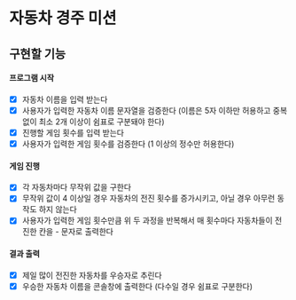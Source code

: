 # 자동차 경주 미션

## 구현할 기능

#### 프로그램 시작
- [x] 자동차 이름을 입력 받는다
- [x] 사용자가 입력한 자동차 이름 문자열을 검증한다 (이름은 5자 이하만 허용하고 중복없이 최소 2개 이상이 쉼표로 구분돼야 한다) 
- [x] 진행할 게임 횟수를 입력 받는다
- [x] 사용자가 입력한 게임 횟수를 검증한다 (1 이상의 정수만 허용한다)

#### 게임 진행
- [x] 각 자동차마다 무작위 값을 구한다
- [x] 무작위 값이 4 이상일 경우 자동차의 전진 횟수를 증가시키고, 아닐 경우 아무런 동작도 하지 않는다
- [x] 사용자가 입력한 게임 횟수만큼 위 두 과정을 반복해서 매 횟수마다 자동차들이 전진한 칸을 - 문자로 출력한다

#### 결과 출력
- [x] 제일 많이 전진한 자동차를 우승자로 추린다
- [x] 우승한 자동차 이름을 콘솔창에 출력한다 (다수일 경우 쉼표로 구분한다)